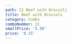 ```yaml
---
path: 21 Beef with Broccoli
title: Beef with Broccoli
category: Combo
comboNumber: 21
smallPrice: '5.50'
price: '8.15'
---
```


